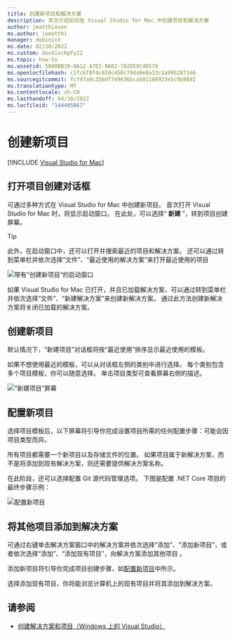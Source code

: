 ```yaml
---
title: 创建新项目和解决方案
description: 本文介绍如何在 Visual Studio for Mac 中创建项目和解决方案
author: jmatthiesen
ms.author: jomatthi
manager: dominicn
ms.date: 02/28/2022
ms.custom: devdivchpfy22
ms.topic: how-to
ms.assetid: 5880BB10-0A12-47E2-8A82-7A2D59C4D579
ms.openlocfilehash: c1fc6f8f4c02dc450c79da0e8a33c1a9952871d6
ms.sourcegitcommit: fcf47a9c356df7e9636bcab92186923e5c9b8892
ms.translationtype: MT
ms.contentlocale: zh-CN
ms.lasthandoff: 04/30/2022
ms.locfileid: "144495867"
---
```

# <a name="create-a-new-project"></a>创建新项目

 [!INCLUDE [Visual Studio for Mac](~/includes/applies-to-version/vs-mac-only.md)]

## <a name="opening-the-project-creation-dialog"></a>打开项目创建对话框

可通过多种方式在 Visual Studio for Mac 中创建新项目。 首次打开 Visual Studio for Mac 时，将显示启动窗口。 在此处，可以选择“ **新建** ”，转到项目创建屏幕。

> [!TIP]
> 此外，在启动窗口中，还可以打开并搜索最近的项目和解决方案。 还可以通过转到菜单栏并依次选择“文件”、“最近使用的解决方案”来打开最近使用的项目

![带有“创建新项目“的启动窗口](media/first-run-project.png)

如果 Visual Studio for Mac 已打开，并且已加载解决方案，可以通过转到菜单栏并依次选择“文件”、“新建解决方案”来创建新解决方案。 通过此方法创建新解决方案将关闭已加载的解决方案。

## <a name="creating-a-new-project"></a>创建新项目

默认情况下，“新建项目”对话框将按“最近使用”排序显示最近使用的模板。

如果不想使用最近的模板，可以从对话框左侧的类别中进行选择。 每个类别包含多个项目模板，你可以随意选择。 单击项目类型可查看屏幕右侧的描述。

![“新建项目”屏幕](media/project-creation-screen.png)

## <a name="configuring-your-new-project"></a>配置新项目

选择项目模板后，以下屏幕将引导你完成设置项目所需的任何配置步骤：可能会因项目类型而异。

所有项目都需要一个新项目以及存储文件的位置。 如果项目属于新解决方案，而不是将添加到现有解决方案，则还需要提供解决方案名称。

在此阶段，还可以选择配置 Git 源代码管理选项。 下图是配置 .NET Core 项目的最终步骤示例：

![配置新项目](media/configure-new-project.png)

## <a name="adding-additional-projects-to-a-solution"></a>将其他项目添加到解决方案

可通过右键单击解决方案窗口中的解决方案并依次选择“添加”、“添加新项目”，或者依次选择“添加”、“添加现有项目”，向解决方案添加其他项目  。

添加新项目将引导你完成项目创建步骤，如[配置新项目](#configuring-your-new-project)中所示。

选择添加现有项目，你将能浏览计算机上的现有项目并将其添加到解决方案。

## <a name="see-also"></a>请参阅

- [创建解决方案和项目（Windows 上的 Visual Studio）](/visualstudio/ide/creating-solutions-and-projects)
